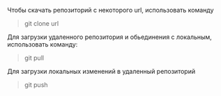 Чтобы скачать репозиторий с некоторого url, использовать команду
>git clone url

Для загрузки удаленного репозитория и обьединения с локальным, использовать команду:
>git pull

Для загрузки локальных изменений в удаленный репозиторий
>git push
